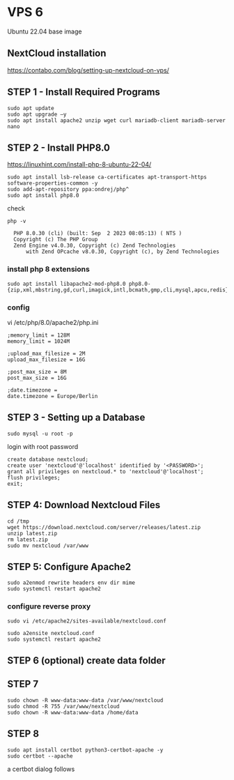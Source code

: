 # VPS 6

Ubuntu 22.04 base image

## NextCloud installation 

https://contabo.com/blog/setting-up-nextcloud-on-vps/

## STEP 1 - Install Required Programs

```
sudo apt update 
sudo apt upgrade –y 
sudo apt install apache2 unzip wget curl mariadb-client mariadb-server nano
```

## STEP 2 - Install PHP8.0

https://linuxhint.com/install-php-8-ubuntu-22-04/

```
sudo apt install lsb-release ca-certificates apt-transport-https software-properties-common -y
sudo add-apt-repository ppa:ondrej/php^
sudo apt install php8.0
```

check

```
php -v

  PHP 8.0.30 (cli) (built: Sep  2 2023 08:05:13) ( NTS )
  Copyright (c) The PHP Group
  Zend Engine v4.0.30, Copyright (c) Zend Technologies
      with Zend OPcache v8.0.30, Copyright (c), by Zend Technologies
```

### install php 8 extensions

```
sudo apt install libapache2-mod-php8.0 php8.0-{zip,xml,mbstring,gd,curl,imagick,intl,bcmath,gmp,cli,mysql,apcu,redis} 
```

### config

vi /etc/php/8.0/apache2/php.ini 

```
;memory_limit = 128M
memory_limit = 1024M

;upload_max_filesize = 2M
upload_max_filesize = 16G

;post_max_size = 8M
post_max_size = 16G

;date.timezone =
date.timezone = Europe/Berlin
```


## STEP 3 - Setting up a Database

```
sudo mysql -u root -p 
```

login with root password

```
create database nextcloud;
create user 'nextcloud'@'localhost' identified by '<PASSWORD>';
grant all privileges on nextcloud.* to 'nextcloud'@'localhost';
flush privileges;
exit;
```


## STEP 4: Download Nextcloud Files

```
cd /tmp 
wget https://download.nextcloud.com/server/releases/latest.zip 
unzip latest.zip
rm latest.zip
sudo mv nextcloud /var/www
```

## STEP 5: Configure Apache2

```
sudo a2enmod rewrite headers env dir mime
sudo systemctl restart apache2
```

### configure reverse proxy

```
sudo vi /etc/apache2/sites-available/nextcloud.conf
```

```
sudo a2ensite nextcloud.conf
sudo systemctl restart apache2
```

## STEP 6 (optional) create data folder


## STEP 7

```
sudo chown -R www-data:www-data /var/www/nextcloud 
sudo chmod -R 755 /var/www/nextcloud
sudo chown -R www-data:www-data /home/data
```

## STEP 8

```
sudo apt install certbot python3-certbot-apache -y
sudo certbot --apache
```

a certbot dialog follows

